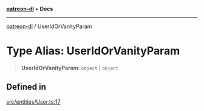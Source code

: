[**patreon-dl**](../README.md) • **Docs**

***

[patreon-dl](../README.md) / UserIdOrVanityParam

# Type Alias: UserIdOrVanityParam

> **UserIdOrVanityParam**: `object` \| `object`

## Defined in

[src/entities/User.ts:17](https://github.com/patrickkfkan/patreon-dl/blob/29c94231b23a7a4c79dabb0a793bbd02deb02932/src/entities/User.ts#L17)

